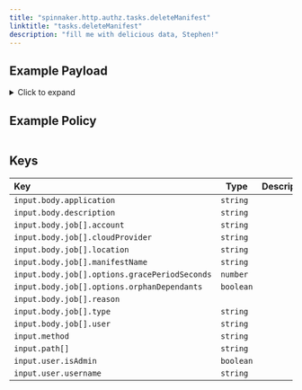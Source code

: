 ```yaml
---
title: "spinnaker.http.authz.tasks.deleteManifest"
linktitle: "tasks.deleteManifest"
description: "fill me with delicious data, Stephen!"
---
```


## Example Payload

<details><summary>Click to expand</summary>

```json
{
  "input": {
    "body": {
      "application": "hostname",
      "description": "Delete manifest",
      "job": [
        {
          "account": "spinnaker",
          "cloudProvider": "kubernetes",
          "location": "staging",
          "manifestName": "deployment hostname",
          "options": {
            "gracePeriodSeconds": 5,
            "orphanDependants": false
          },
          "reason": null,
          "type": "deleteManifest",
          "user": "elfie2002"
        }
      ]
    },
    "method": "POST",
    "path": [
      "tasks"
    ],
    "user": {
      "isAdmin": false,
      "roles": [],
      "username": "elfie2002"
    }
  }
}
```
</details>

## Example Policy

```rego

```

## Keys

| Key                                           | Type      | Description |
| :-------------------------------------------- | --------- | ----------- |
| `input.body.application`                      | `string`  |             |
| `input.body.description`                      | `string`  |             |
| `input.body.job[].account`                    | `string`  |             |
| `input.body.job[].cloudProvider`              | `string`  |             |
| `input.body.job[].location`                   | `string`  |             |
| `input.body.job[].manifestName`               | `string`  |             |
| `input.body.job[].options.gracePeriodSeconds` | `number`  |             |
| `input.body.job[].options.orphanDependants`   | `boolean` |             |
| `input.body.job[].reason`                     | ` `       |             |
| `input.body.job[].type`                       | `string`  |             |
| `input.body.job[].user`                       | `string`  |             |
| `input.method`                                | `string`  |             |
| `input.path[]`                                | `string`  |             |
| `input.user.isAdmin`                          | `boolean` |             |
| `input.user.username`                         | `string`  |             |
